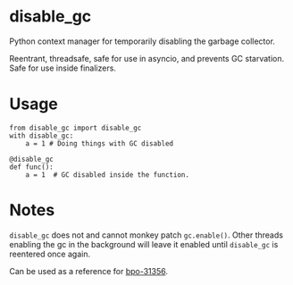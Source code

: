 # disable_gc
Python context manager for temporarily disabling the garbage collector.

Reentrant, threadsafe, safe for use in asyncio, and prevents GC starvation.
Safe for use inside finalizers.

# Usage
    
    from disable_gc import disable_gc
    with disable_gc:
        a = 1 # Doing things with GC disabled
    
    @disable_gc
    def func():
        a = 1  # GC disabled inside the function.

# Notes
`disable_gc` does not and cannot monkey patch `gc.enable()`. Other threads enabling the gc in the background will leave it enabled until `disable_gc` is reentered once again.

Can be used as a reference for [bpo-31356](https://bugs.python.org/issue31356).
